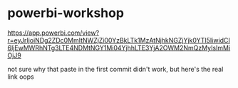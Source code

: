 # powerbi-workshop


https://app.powerbi.com/view?r=eyJrIjoiNDg2ZDc0MmItNWZjZi00YzBkLTk1MzAtNjhkNGZjYjk0YTI5IiwidCI6IjEwMWRhNTg3LTE4NDMtNGY1Mi04YjhhLTE3YjA2OWM2NmQzMyIsImMiOjJ9

not sure why that paste in the first commit didn't work, but here's the real link oops
